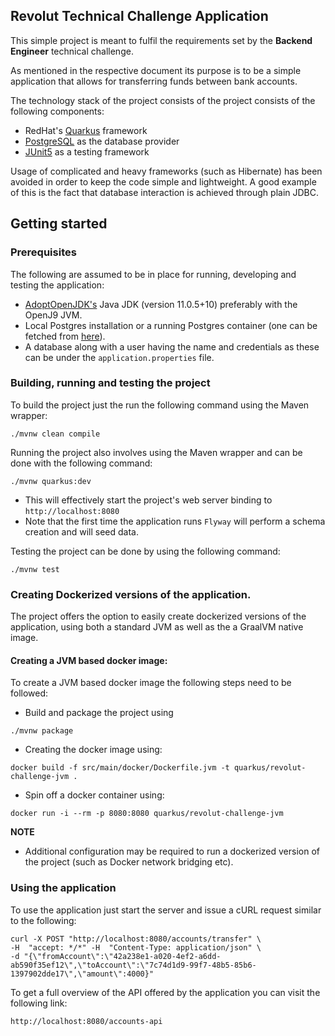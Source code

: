 ## Revolut Technical Challenge Application

This simple project is meant to fulfil the requirements set by the **Backend Engineer** technical challenge.

As mentioned in the respective document its purpose is to be a simple application that allows for transferring
funds between bank accounts.

The technology stack of the project consists of the project consists of the following components:

* RedHat's [Quarkus](https://quarkus.io/) framework
* [PostgreSQL](https://www.postgresql.org/) as the database provider
* [JUnit5](https://junit.org/junit5/) as a testing framework

Usage of complicated and heavy frameworks (such as Hibernate) has been avoided in order to keep the code simple and 
lightweight. A good example of this is the fact that database interaction is achieved through plain JDBC.

## Getting started

### Prerequisites

The following are assumed to be in place for running, developing and testing the application:

* [AdoptOpenJDK's](https://adoptopenjdk.net/?variant=openjdk11&jvmVariant=openj9) Java JDK (version 11.0.5+10) preferably with the OpenJ9 JVM.
* Local Postgres installation or a running Postgres container (one can be fetched from [here](https://hub.docker.com/_/postgres)).
* A database along with a user having the name and credentials as these can be under the `application.properties` file.

### Building, running and testing the project

To build the project just the run the following command using the Maven wrapper:

`./mvnw clean compile`

Running the project also involves using the Maven wrapper and can be done with the following command:

`./mvnw quarkus:dev`

- This will effectively start the project's web server binding to `http://localhost:8080`
- Note that the first time the application runs `Flyway` will perform a schema creation and will seed data.

Testing the project can be done by using the following command:

`./mvnw test`

### Creating Dockerized versions of the application.

The project offers the option to easily create dockerized versions of the application, using both a standard JVM as well
as the a GraalVM native image.

#### Creating a JVM based docker image:

To create a JVM based docker image the following steps need to be followed:

* Build and package the project using

```./mvnw package```

* Creating the docker image using:

```docker build -f src/main/docker/Dockerfile.jvm -t quarkus/revolut-challenge-jvm .```

* Spin off a docker container using:

```docker run -i --rm -p 8080:8080 quarkus/revolut-challenge-jvm```

**NOTE**

- Additional configuration may be required to run a dockerized version of the project (such as Docker network bridging etc).

### Using the application

To use the application just start the server and issue a cURL request similar to the following:

```shell script
curl -X POST "http://localhost:8080/accounts/transfer" \
-H  "accept: */*" -H  "Content-Type: application/json" \
-d "{\"fromAccount\":\"42a238e1-a020-4ef2-a6dd-ab590f35ef12\",\"toAccount\":\"7c74d1d9-99f7-48b5-85b6-1397902dde17\",\"amount\":4000}"
```
To get a full overview of the API offered by the application you can visit the following link:

```http://localhost:8080/accounts-api```
